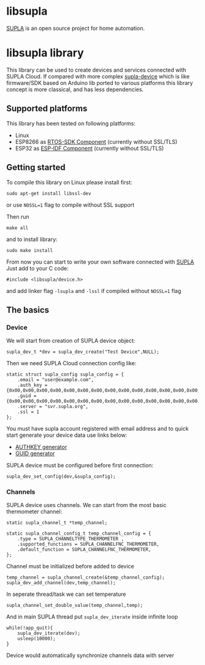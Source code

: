 # libsupla

[SUPLA](https://www.supla.org) is an open source project for home automation.

# libsupla library

This library can be used to create devices and services connected with SUPLA Cloud.
If compared with more complex [supla-device](https://github.com/SUPLA/supla-device) which is like 
firmware/SDK based on Arduino lib ported to various platforms this library concept is more classical, 
and has less dependencies.

## Supported platforms

This library has been tested on following platforms:
- Linux
- ESP8266 as [RTOS-SDK Component](https://github.com/QB4-dev/esp-libsupla) (currently without SSL/TLS)
- ESP32   as [ESP-IDF Component](https://github.com/QB4-dev/esp-libsupla)  (currently without SSL/TLS)

## Getting started

To compile this library on Linux please install first:

`sudo apt-get install libssl-dev`

or use `NOSSL=1` flag to compile without SSL support

Then run

```
make all
```

and to install library:

```
sudo make install
```

From now you can start to write your own software connected with [SUPLA](https://www.supla.org)
Just add to your C code:

```
#include <libsupla/device.h>
```

and add linker flag `-lsupla`  and `-lssl` if compiled without `NOSSL=1` flag

## The basics

### Device

We will start from creation of SUPLA device object:

```
supla_dev_t *dev = supla_dev_create("Test Device",NULL);

```

Then we need SUPLA Cloud connection config like:

```
static struct supla_config supla_config = {
	.email = "user@example.com",
	.auth_key = {0x00,0x00,0x00,0x00,0x00,0x00,0x00,0x00,0x00,0x00,0x00,0x00,0x00,0x00,0x00,0x00},
	.guid = {0x00,0x00,0x00,0x00,0x00,0x00,0x00,0x00,0x00,0x00,0x00,0x00,0x00,0x00,0x00,0x00},
	.server = "svr.supla.org",
	.ssl = 1
};

```

You must have supla account registered with email address and to quick start generate your device data use links below:
- [AUTHKEY generator](https://www.supla.org/arduino/get-authkey)
- [GUID generator](https://www.supla.org/arduino/get-guid)


SUPLA device must be configured before first connection:

```
supla_dev_set_config(dev,&supla_config);
```

### Channels

SUPLA device uses channels. We can start from the most basic thermometer channel:

```
static supla_channel_t *temp_channel;

static supla_channel_config_t temp_channel_config = {
	.type = SUPLA_CHANNELTYPE_THERMOMETER ,
	.supported_functions = SUPLA_CHANNELFNC_THERMOMETER,
	.default_function = SUPLA_CHANNELFNC_THERMOMETER,
};
```

Channel must be initialized before added to device

```
temp_channel = supla_channel_create(&temp_channel_config);
supla_dev_add_channel(dev,temp_channel);
```
In seperate thread/task we can set temperature

```
supla_channel_set_double_value(temp_channel,temp);
```

And in main SUPLA thread put `supla_dev_iterate` inside infinite loop

```
while(!app_quit){
	supla_dev_iterate(dev);
	usleep(10000);
}
```

Device would automatically synchronize channels data with server

